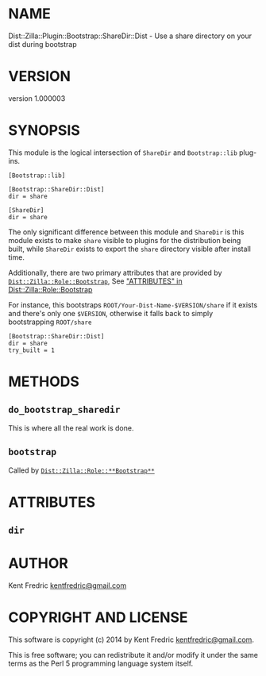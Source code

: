 # NAME

Dist::Zilla::Plugin::Bootstrap::ShareDir::Dist - Use a share directory on your dist during bootstrap

# VERSION

version 1.000003

# SYNOPSIS

This module is the logical intersection of `ShareDir` and `Bootstrap::lib` plug-ins.

    [Bootstrap::lib]

    [Bootstrap::ShareDir::Dist]
    dir = share

    [ShareDir]
    dir = share

The only significant difference between this module and `ShareDir` is this module exists to make `share` visible to
plugins for the distribution being built, while `ShareDir` exists to export the `share` directory visible after install time.

Additionally, there are two primary attributes that are provided by [`Dist::Zilla::Role::Bootstrap`](https://metacpan.org/pod/Dist::Zilla::Role::Bootstrap), See ["ATTRIBUTES" in Dist::Zilla::Role::Bootstrap](https://metacpan.org/pod/Dist::Zilla::Role::Bootstrap#ATTRIBUTES)

For instance, this bootstraps `ROOT/Your-Dist-Name-$VERSION/share` if it exists and there's only one `$VERSION`,
otherwise it falls back to simply bootstrapping `ROOT/share`

    [Bootstrap::ShareDir::Dist]
    dir = share
    try_built = 1

# METHODS

## `do_bootstrap_sharedir`

This is where all the real work is done.

## `bootstrap`

Called by [`Dist::Zilla::Role::**Bootstrap**`](https://metacpan.org/pod/Dist::Zilla::Role::Bootstrap)

# ATTRIBUTES

## `dir`

# AUTHOR

Kent Fredric <kentfredric@gmail.com>

# COPYRIGHT AND LICENSE

This software is copyright (c) 2014 by Kent Fredric <kentfredric@gmail.com>.

This is free software; you can redistribute it and/or modify it under
the same terms as the Perl 5 programming language system itself.
